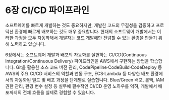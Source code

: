 # 6장 CI/CD 파이프라인

소프트웨어를 빠르게 개발하는 것도 중요하지만, 개발한 코드의 무결성을
검증하고 프로덕션 환경에 빠르게 배포하는 것도 매우 중요합니다. 현대의
소프트웨어 개발에서는 이러한 과정을 모두 자동화해서 개발자는 코드
개발에만 전념할 수 있는 환경을 만들기 위해 노력하고 있습니다.

6장에서는 소프트웨어 개발과 배포의 자동화를 실현하는 CI/CD(Continuous
Integration/Continuous Delivery) 파이프라인을 AWS에서 구현하는 방법을
학습합니다. Git을 활용한 소스 코드 버전 관리,
CodePipeline·CodeBuild·CodeDeploy 등 AWS의 주요 CI/CD 서비스의 역할과
연동 구조, ECS·Lambda 등 다양한 배포 환경에서의 자동화된 빌드 및 배포
과정을 단계별로 실습합니다. Blue/Green 배포, 롤백, IAM 권한 관리, 환경
변수 설정 등 실무에 필수적인 CI/CD 운영 노하우를 익혀, 개발에서
배포까지의 전체 흐름을 실제로 경험할 수 있습니다.

